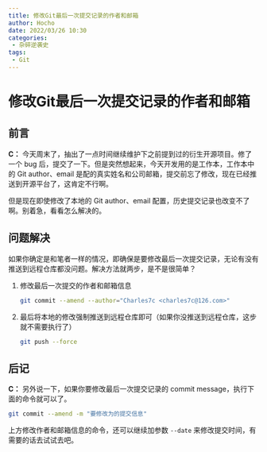 ```yaml
---
title: 修改Git最后一次提交记录的作者和邮箱
author: Hocho
date: 2022/03/26 10:30
categories:
 - 杂碎逆袭史
tags:
 - Git
---
```


# 修改Git最后一次提交记录的作者和邮箱

## 前言

**C：** 今天周末了，抽出了一点时间继续维护下之前提到过的衍生开源项目。修了一个 bug 后，提交了一下。但是突然想起来，今天开发用的是工作本，工作本中的 Git author、email 是配的真实姓名和公司邮箱，提交前忘了修改，现在已经推送到开源平台了，这肯定不行啊。

但是现在即使修改了本地的 Git author、email 配置，历史提交记录也改变不了啊。别着急，看看怎么解决的。

## 问题解决

如果你确定是和笔者一样的情况，即确保是要修改最后一次提交记录，无论有没有推送到远程仓库都没问题。解决方法就两步，是不是很简单？

1. 修改最后一次提交的作者和邮箱信息

   ```sh
   git commit --amend --author="Charles7c <charles7c@126.com>"
   ```

2. 最后将本地的修改强制推送到远程仓库即可（如果你没推送到远程仓库，这步就不需要执行了）

   ```sh
   git push --force
   ```

## 后记

**C：** 另外说一下，如果你要修改最后一次提交记录的 commit message，执行下面的命令就可以了。

```sh
git commit --amend -m "要修改为的提交信息"
```

上方修改作者和邮箱信息的命令，还可以继续加参数 `--date` 来修改提交时间，有需要的话去试试去吧。
